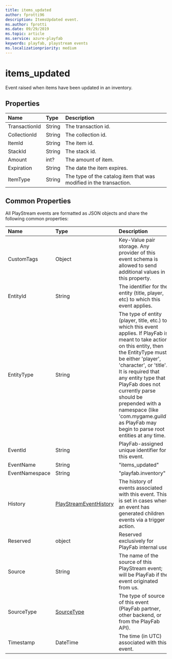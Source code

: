 ```yaml
---
title: items_updated
author: fprotti96
description: ItemsUpdated event.
ms.author: fprotti
ms.date: 09/29/2019
ms.topic: article
ms.service: azure-playfab
keywords: playfab, playstream events
ms.localizationpriority: medium
---
```


# items_updated

Event raised when items have been updated in an inventory.

## Properties

|Name|Type|Description|
| :--------------------|:-------------------|:----------------------|
|TransactionId|String|The transaction id.|
|CollectionId|String|The collection id.|
|ItemId|String|The item id.|
|StackId|String|The stack id.|
|Amount|int?|The amount of item.|
|Expiration|String|The date the item expires.|
|ItemType|String|The type of the catalog item that was modified in the transaction.|

## Common Properties

All PlayStream events are formatted as JSON objects and share the following common properties:

|Name|Type|Description|
| :--------------------|:-------------------|:----------------------|
|CustomTags|Object|Key-Value pair storage. Any provider of this event schema is allowed to send additional values in this property.|
|EntityId|String|The identifier for the entity (title, player, etc) to which this event applies.|
|EntityType|String|The type of entity (player, title, etc.) to which this event applies. If PlayFab is meant to take action on this entity, then the EntityType must be either 'player', 'character', or 'title'. It is required that any entity type that PlayFab does not currently parse should be prepended with a namespace (like 'com.mygame.guild') as PlayFab may begin to parse root entities at any time.|
|EventId|String|PlayFab-assigned unique identifier for this event.|
|EventName|String|"items_updated"|
|EventNamespace|String|"playfab.inventory"|
|History|[PlayStreamEventHistory](data-types/playstreameventhistory.md)|The history of events associated with this event. This is set in cases where an event has generated children events via a trigger action.|
|Reserved|object|Reserved exclusively for PlayFab internal use.|
|Source|String|The name of the source of this PlayStream event; will be PlayFab if the event originated from us.|
|SourceType|[SourceType](data-types/sourcetype.md)|The type of source of this event (PlayFab partner, other backend, or from the PlayFab API).|
|Timestamp|DateTime|The time (in UTC) associated with this event.|
